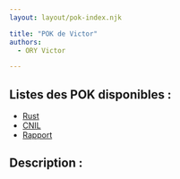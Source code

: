 ```yaml
---
layout: layout/pok-index.njk

title: "POK de Victor"
authors:
  - ORY Victor 

---
```

## Listes des POK disponibles :

- [Rust](Rust/)
- [CNIL](CNIL/)
- [Rapport](Rapport/)

## Description :
